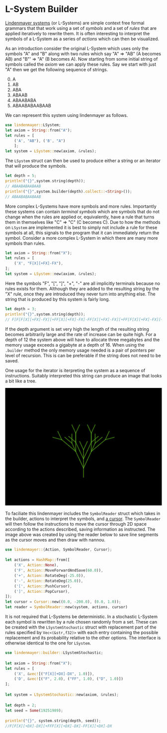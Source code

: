 L-System Builder
================

[Lindenmayer systems](https://en.wikipedia.org/wiki/L-system) (or L-Systems) are simple context free formal grammars that that work using a set of *symbols* and a set of *rules* that are applied iteratively to rewrite them. It is often interesting to interpret the symbols of a L-System as a series of *actions* which can then be visualized.

As an introduction consider the original L-System which uses only the symbols "A" and "B" along with two rules which say "A" ⇒ "AB" (A becomes AB) and "B"' ⇒ "A" (B becomes A). Now starting from some initial string of symbols called the *axiom* we can apply these rules. Say we start with just "A" then we get the following sequence of strings.

0. A
1. AB
2. ABA
3. ABAAB
4. ABAABABA
5. ABAABABAABAAB

We can represent this system using lindenmayer as follows.

```rust
use lindenmayer::LSystem;
let axiom = String::from("A");
let rules = [
    ('A', "AB"), ('B', "A")
    ];
let system = LSystem::new(axiom, &rules);
```

The `LSystem` struct can then be used to produce either a string or an iterator that will produce the symbols.

```rust
let depth = 5;
println!("{}",system.string(depth));
// ABAABABAABAAB
println!("{}",system.builder(depth).collect::<String>());
// ABAABABAABAAB
```

More complex L-Systems have more symbols and more rules. Importantly these systems can contain *terminal symbols* which are symbols that do not change when the rules are applied or, equivalently, have a rule that turns them in themselves like "C" ⇒ "C" (C becomes C). Due to how the methods on `LSystem` are implemented it is best to simply not include a rule for these symbols at all, this signals to the program that it can immediately return the symbol. Consider a more complex L-System in which there are many more symbols than rules.

```rust
let axiom = String::from("X");
let rules = [
    ('X', "F[X][+FX]-FX"), 
];
let system = LSystem::new(axiom, &rules);
```

Here the symbols "F", "[", "]", "+", "-" are all implicitly terminals because no rules exists for them. Although they are added to the resulting string by the "X" rule, once they are introduced they never turn into anything else. The string that is produced by this system is fairly long.

```rust
let depth = 3;
println!("{}",system.string(depth));
// F[F[F[X][+FX]-FX][+FF[X][+FX]-FX]-FF[X][+FX]-FX][+FF[F[X][+FX]-FX][+FF[X][+FX]-FX]-FF[X][+FX]-FX]-FF[F[X][+FX]-FX][+FF[X][+FX]-FX]-FF[X][+FX]-FX
```

If the depth argument is set very high the length of the resulting string becomes arbitrarily large and the rate of increase can be quite high. For a depth of 12 the system above will have to allocate three megabytes and the memory usage exceeds a gigabyte at a depth of 16. When using the `.builder` method the only memory usage needed is a pair of pointers per level of recursion. This is can be preferable if the string does not need to be saved.

One usage for the iterator is iterpreting the system as a sequence of instructions. Suitably interpreted this string can produce an image that looks a bit like a tree.

![created with lindenmayer and nannou](https://github.com/SymmetricChaos/lindenmayer/blob/master/tree.png)

To faciliate this lindenmayer includes the `SymbolReader` struct which takes in the builder, actions to interpret the symbols, and [a cursor](https://en.wikipedia.org/wiki/Turtle_graphics). The `SymbolReader` will then follow the instructions to move the cursor through 2D space according to the actions described, saving information as instructed. The image above was created by using the reader below to save line segments as the cursor moves and then draw with nannou.

```rust
use lindenmayer::{Action, SymbolReader, Cursor};

let actions = HashMap::from([
    ('X', Action::None),
    ('F', Action::MoveForwardAndSave(60.0)),
    ('+', Action::RotateDeg(-25.0)),
    ('-', Action::RotateDeg(25.0)),
    ('[', Action::PushCursor),
    (']', Action::PopCursor),
]);
let cursor = Cursor::new((0.0, -200.0), (0.0, 1.0));
let reader = SymbolReader::new(system, actions, cursor)
```

It is not required that L-Systems be deterministic. In a stochastic L-System each symbol is rewritten by a rule chosen randomly from a set. These can be created with the `LSystemStochastic` struct with replacement part of the rules specified by `Vec<(&str,f32)>` with each entry containing the possible replacement and its probability relative to the other options. The interface is otherwise identical to the one for `LSystem`.

```rust
use lindenmayer::builder::LSystemStochastic;

let axiom = String::from("X");
let rules = [
    ('X', &vec![("F[X][+DX]-DX", 1.0)]),
    ('D', &vec![("F", 2.0), ("FF", 1.0), ("D", 1.0)])
];

let system = LSystemStochastic::new(axiom, &rules);

let depth = 2;
let seed = Some(19251989);

println!("{}", system.string(depth, seed));
//F[F[X][+DX]-DX][+FFF[X][+DX]-DX]-FF[X][+DX]-DX
```